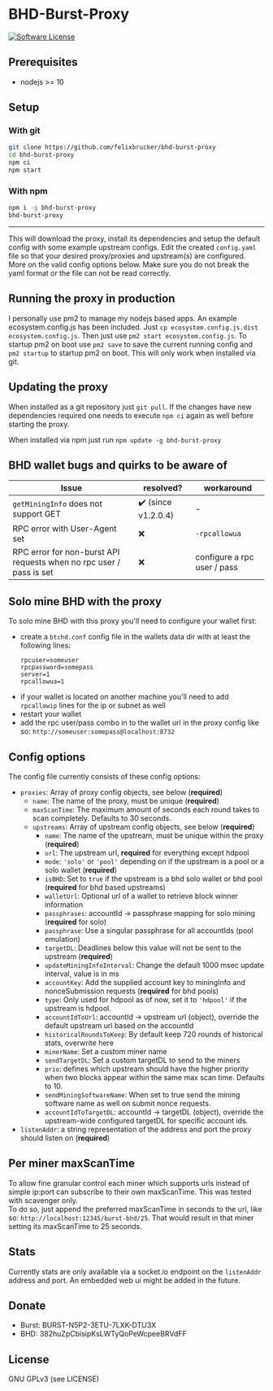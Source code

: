 BHD-Burst-Proxy
======

[![Software License](https://img.shields.io/badge/license-GPL--3.0-brightgreen.svg?style=flat-square)](LICENSE)

## Prerequisites

- nodejs >= 10

## Setup

### With git

```bash
git clone https://github.com/felixbrucker/bhd-burst-proxy
cd bhd-burst-proxy
npm ci
npm start
```

### With npm

```bash
npm i -g bhd-burst-proxy
bhd-burst-proxy
```

----

This will download the proxy, install its dependencies and setup the default config with some example upstream configs.
Edit the created `config.yaml` file so that your desired proxy/proxies and upstream(s) are configured. More on the valid config options below.
Make sure you do not break the yaml format or the file can not be read correctly.

## Running the proxy in production

I personally use pm2 to manage my nodejs based apps. An example ecosystem.config.js has been included. Just `cp ecosystem.config.js.dist ecosystem.config.js`.
Then just use `pm2 start ecosystem.config.js`.
To startup pm2 on boot use `pm2 save` to save the current running config and `pm2 startup` to startup pm2 on boot.
This will only work when installed via git.

## Updating the proxy

When installed as a git repository just `git pull`.
If the changes have new dependencies required one needs to execute `npm ci` again as well before starting the proxy.

When installed via npm just run `npm update -g bhd-burst-proxy`

## BHD wallet bugs and quirks to be aware of

| Issue                                                               | resolved?                        | workaround                  |
|---------------------------------------------------------------------|----------------------------------|------------------|
| `getMiningInfo` does not support GET | :heavy_check_mark: (since v1.2.0.4) | - |
| RPC error with User-Agent set | :x: | `-rpcallowua` |
| RPC error for non-burst API requests when no rpc user / pass is set | :x: | configure a rpc user / pass |

## Solo mine BHD with the proxy

To solo mine BHD with this proxy you'll need to configure your wallet first:
- create a `btchd.conf` config file in the wallets data dir with at least the following lines:
    ```
    rpcuser=someuser
    rpcpassword=somepass
    server=1
    rpcallowua=1
    ``` 
- if your wallet is located on another machine you'll need to add `rpcallowip` lines for the ip or subnet as well
- restart your wallet
- add the rpc user/pass combo in to the wallet url in the proxy config like so: `http://someuser:somepass@localhost:8732`

## Config options

The config file currently consists of these config options:

- `proxies`: Array of proxy config objects, see below (**required**)
    - `name`: The name of the proxy, must be unique (**required**)
    - `maxScanTime`: The maximum amount of seconds each round takes to scan completely. Defaults to 30 seconds.
    - `upstreams`: Array of upstream config objects, see below (**required**)
      - `name`: The name of the upstream, must be unique within the proxy (**required**)
      - `url`: The upstream url, **required** for everything except hdpool
      - `mode`: `'solo'` or `'pool'` depending on if the upstream is a pool or a solo wallet (**required**)
      - `isBHD`: Set to `true` if the upstream is a bhd solo wallet or bhd pool (**required** for bhd based upstreams)
      - `walletUrl`: Optional url of a wallet to retrieve block winner information
      - `passphrases`: accountId -> passphrase mapping for solo mining (**required** for solo)
      - `passphrase`: Use a singular passphrase for all accountIds (pool emulation)
      - `targetDL`: Deadlines below this value will not be sent to the upstream (**required**)
      - `updateMiningInfoInterval`: Change the default 1000 msec update interval, value is in ms
      - `accountKey`: Add the supplied account key to miningInfo and nonceSubmission requests (**required** for bhd pools)
      - `type`: Only used for hdpool as of now, set it to `'hdpool'` if the upstream is hdpool.
      - `accountIdToUrl`: accountId -> upstream url (object), override the default upstream url based on the accountId
      - `historicalRoundsToKeep`: By default keep 720 rounds of historical stats, overwrite here
      - `minerName`: Set a custom miner name
      - `sendTargetDL`: Set a custom targetDL to send to the miners
      - `prio`: defines which upstream should have the higher priority when two blocks appear within the same max scan time. Defaults to 10.
      - `sendMiningSoftwareName`: When set to true send the mining software name as well on submit nonce requests.
      - `accountIdToTargetDL`: accountId -> targetDL (object), override the upstream-wide configured targetDL for specific account ids.
- `listenAddr`: a string representation of the address and port the proxy should listen on (**required**)

## Per miner maxScanTime

To allow fine granular control each miner which supports urls instead of simple ip:port can subscribe to their own maxScanTime. This was tested with scavenger only.  
To do so, just append the preferred maxScanTime in seconds to the url, like so: `http://localhost:12345/burst-bhd/25`. That would result in that miner setting its maxScanTime to 25 seconds.

## Stats

Currently stats are only available via a socket.io endpoint on the `listenAddr` address and port. An embedded web ui might be added in the future.

## Donate

- Burst: BURST-N5P2-3ETU-7LXK-DTU3X
- BHD: 382huZpCbisipKsLWTyQoPeWcpeeBRVdFF

## License

GNU GPLv3 (see LICENSE)
